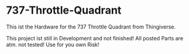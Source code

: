 # 737-Throttle-Quadrant

This ist the Hardware for the 737 Throttle Quadrant from Thingiverse.

This project ist still in Development and not finished! All posted Parts are atm. not tested!
Use for you own Risk!

